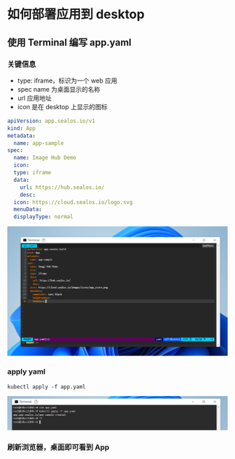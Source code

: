 # 如何部署应用到 desktop

## 使用 Terminal 编写 app.yaml

### 关键信息

- type: iframe，标识为一个 web 应用
- spec name 为桌面显示的名称
- url 应用地址
- icon 是在 desktop 上显示的图标

```yaml
apiVersion: app.sealos.io/v1
kind: App
metadata:
  name: app-sample
spec:
  name: Image Hub Demo
  icon:
  type: iframe
  data:
    url: https://hub.sealos.io/
    desc:
  icon: https://cloud.sealos.io/logo.svg
  menuData:
  displayType: normal
```

![appyaml.png](./images/app-yaml.png)

### apply yaml

```
kubectl apply -f app.yaml
```

![apply](./images/app-apply-command.png)

### 刷新浏览器，桌面即可看到 App
